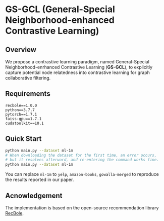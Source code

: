 # GS-GCL (General-Special Neighborhood-enhanced Contrastive Learning)

## Overview

We propose a contrastive learning paradigm, named General-Special Neighborhood-enrhanced Contrastive Learning (**GS-GCL**), to explicitly capture potential node relatedness into contrastive learning for graph collaborative filtering.



## Requirements

```
recbole==1.0.0
python==3.7.7
pytorch==1.7.1
faiss-gpu==1.7.1
cudatoolkit==10.1
```



## Quick Start

```bash
python main.py --dataset ml-1m
# When downloading the dataset for the first time, an error occurs, 
# but it resolves afterward, and re-entering the command works fine.
python main.py --dataset ml-1m
```

You can replace `ml-1m` to `yelp`, `amazon-books`, `gowalla-merged` to reproduce the results reported in our paper.



## Acnowledgement

The implementation is based on the open-source recommendation library [RecBole](https://github.com/RUCAIBox/RecBole).



